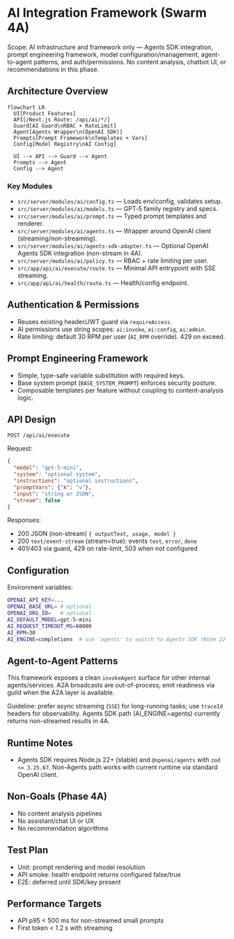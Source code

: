 # AI Integration Framework (Swarm 4A)

Scope: AI infrastructure and framework only — Agents SDK integration, prompt engineering framework, model configuration/management, agent-to-agent patterns, and auth/permissions. No content analysis, chatbot UI, or recommendations in this phase.

## Architecture Overview

```mermaid
flowchart LR
  UI[Product Features]
  API[/Next.js Route: /api/ai/*/]
  Guard[AI Guard\nRBAC + RateLimit]
  Agent[Agents Wrapper\n(OpenAI SDK)]
  Prompts[Prompt Framework\nTemplates + Vars]
  Config[Model Registry\nAI Config]

  UI --> API --> Guard --> Agent
  Prompts --> Agent
  Config --> Agent
```

### Key Modules

- `src/server/modules/ai/config.ts` — Loads env/config, validates setup.
- `src/server/modules/ai/models.ts` — GPT‑5 family registry and specs.
- `src/server/modules/ai/prompt.ts` — Typed prompt templates and renderer.
- `src/server/modules/ai/agents.ts` — Wrapper around OpenAI client (streaming/non-streaming).
- `src/server/modules/ai/agents-sdk-adapter.ts` — Optional OpenAI Agents SDK integration (non-stream in 4A).
- `src/server/modules/ai/policy.ts` — RBAC + rate limiting per user.
- `src/app/api/ai/execute/route.ts` — Minimal API entrypoint with SSE streaming.
- `src/app/api/ai/health/route.ts` — Health/config endpoint.

## Authentication & Permissions

- Reuses existing header/JWT guard via `requireAccess`.
- AI permissions use string scopes: `ai:invoke`, `ai:config`, `ai:admin`.
- Rate limiting: default 30 RPM per user (`AI_RPM` override). 429 on exceed.

## Prompt Engineering Framework

- Simple, type-safe variable substitution with required keys.
- Base system prompt (`BASE_SYSTEM_PROMPT`) enforces security posture.
- Composable templates per feature without coupling to content-analysis logic.

## API Design

`POST /api/ai/execute`

Request:
```json
{
  "model": "gpt-5-mini",
  "system": "optional system",
  "instructions": "optional instructions",
  "promptVars": {"k": "v"},
  "input": "string or JSON",
  "stream": false
}
```

Responses:
- 200 JSON (non-stream) `{ outputText, usage, model }`
- 200 `text/event-stream` (stream=true): events `text`, `error`, `done`
- 401/403 via guard, 429 on rate-limit, 503 when not configured

## Configuration

Environment variables:

```bash
OPENAI_API_KEY=...
OPENAI_BASE_URL= # optional
OPENAI_ORG_ID=   # optional
AI_DEFAULT_MODEL=gpt-5-mini
AI_REQUEST_TIMEOUT_MS=60000
AI_RPM=30
AI_ENGINE=completions  # use 'agents' to switch to Agents SDK (Node 22+ recommended)
```

## Agent-to-Agent Patterns

This framework exposes a clean `invokeAgent` surface for other internal agents/services. A2A broadcasts are out-of-process; emit readiness via guild when the A2A layer is available.

Guideline: prefer async streaming (`SSE`) for long-running tasks; use `traceId` headers for observability. Agents SDK path (AI_ENGINE=agents) currently returns non-streamed results in 4A.

## Runtime Notes

- Agents SDK requires Node.js 22+ (stable) and `@openai/agents` with `zod <= 3.25.67`. Non-Agents path works with current runtime via standard OpenAI client.

## Non-Goals (Phase 4A)

- No content analysis pipelines
- No assistant/chat UI or UX
- No recommendation algorithms

## Test Plan

- Unit: prompt rendering and model resolution
- API smoke: health endpoint returns configured false/true
- E2E: deferred until SDK/key present

## Performance Targets

- API p95 < 500 ms for non-streamed small prompts
- First token < 1.2 s with streaming
